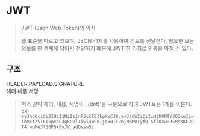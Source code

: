 # JWT

> JWT (Json Web Token)의 약자
>
> 웹 표준을 따르고 있으며, JSON 객체를 사용하여 정보를 전달한다. 필요한 모든 정보를 한 객체에 담아서 전달하기 떄문에 JWT 한 가지로 인증을 마칠 수 있다.

## 구조

HEADER.PAYLOAD.SIGNATURE  
헤더 내용 서명

> 위와 같이 헤더, 내용, 서명이 '.(dot)'을 구분으로 하여 JWT토큰 1개를 이룬다.
> ex)
> `eyJhbGciOiJIUzI1NiIsInR5cCI6IkpXVCJ9.eyJzdWIiOiIxMjM0NTY3ODkwIiwibmFtZSI6IkpvaG4gRG9lIiwiaWF0IjoxNTE2MjM5MDIyfQ.SflKxwRJSMeKKF2QT4fwpMeJf36POk6yJV_adQssw5c`

